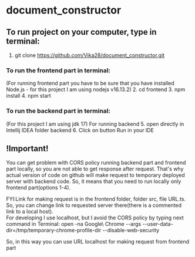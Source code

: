 # document_constructor
## To run project on your computer, type in terminal:

1. git clone https://github.com/Vika28/document_constructor.git

### To run the frontend part in terminal:
(For running frontend part you have to be sure that you have installed Node.js - for this project I am using nodejs v16.13.2)
2. cd frontend
3. npm install
4. npm start

### To run the backend part in terminal:
(For this project I am using jdk 17)
For running backend
5. open directly in Intellij IDEA folder backend
6. Click on button Run in your IDE

## !Important! 
You can get problem with CORS policy running backend part and frontend part locally, so you are not able to get response after request. That's why actual version of code on github will make request to temporary deployed server with backend code. So, it means that you need to run locally only frontend part(options 1-4). 

FYI:Link for making request is in the frontend folder, folder src, file URL.ts. So, you can change link to requested server there(there is a commented link to a local host).  
For developing I use localhost, but I avoid the CORS policy by typing next command in Terminal:
open -na Google\ Chrome --args --user-data-dir=/tmp/temporary-chrome-profile-dir --disable-web-security

So, in this way you can use URL localhost for making request from frontend part 
